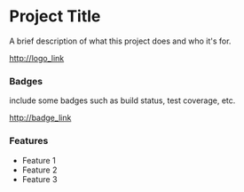 # Project Title
A brief description of what this project does and who it's for.

<http://logo_link>
### Badges
include some badges such as build status, test coverage, etc.

<http://badge_link>
### Features
- Feature 1
- Feature 2
- Feature 3
